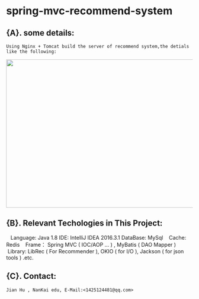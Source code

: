 # spring-mvc-recommend-system

## {A}. some details:

    Using Nginx + Tomcat build the server of recommend system,the detials like the following:
  
<div  align="center">    
    <img src="http://img.blog.csdn.net/20170511205455092" width = "800" height = "400"/>
</div>

## {B}. Relevant Techologies in This Project:
    Language: Java 1.8
    IDE: IntelliJ IDEA 2016.3.1
    DataBase: MySql
    Cache: Redis
    Frame： Spring MVC ( IOC/AOP  ... ) , MyBatis ( DAO Mapper )
    Library: LibRec ( For Recommender ), OKIO ( for I/O ), Jackson ( for json tools ) .etc.
  
## {C}. Contact: 
    Jian Hu , NanKai edu, E-Mail:<1425124481@qq.com>  

